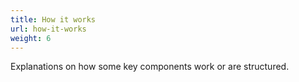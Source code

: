 ```yaml
---
title: How it works
url: how-it-works
weight: 6
---
```


Explanations on how some key components work or are structured.
